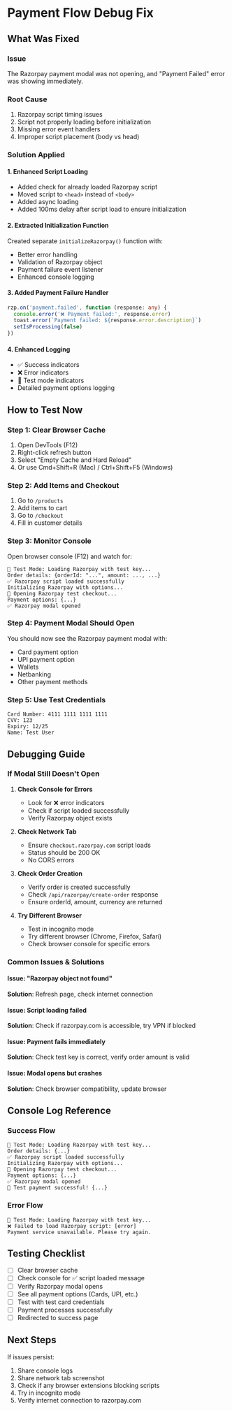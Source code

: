 # Payment Flow Debug Fix

## What Was Fixed

### Issue
The Razorpay payment modal was not opening, and "Payment Failed" error was showing immediately.

### Root Cause
1. Razorpay script timing issues
2. Script not properly loading before initialization
3. Missing error event handlers
4. Improper script placement (body vs head)

### Solution Applied

#### 1. Enhanced Script Loading
- Added check for already loaded Razorpay script
- Moved script to `<head>` instead of `<body>`
- Added async loading
- Added 100ms delay after script load to ensure initialization

#### 2. Extracted Initialization Function
Created separate `initializeRazorpay()` function with:
- Better error handling
- Validation of Razorpay object
- Payment failure event listener
- Enhanced console logging

#### 3. Added Payment Failure Handler
```typescript
rzp.on('payment.failed', function (response: any) {
  console.error('❌ Payment failed:', response.error)
  toast.error(`Payment failed: ${response.error.description}`)
  setIsProcessing(false)
})
```

#### 4. Enhanced Logging
- ✅ Success indicators
- ❌ Error indicators
- 🧪 Test mode indicators
- Detailed payment options logging

## How to Test Now

### Step 1: Clear Browser Cache
1. Open DevTools (F12)
2. Right-click refresh button
3. Select "Empty Cache and Hard Reload"
4. Or use Cmd+Shift+R (Mac) / Ctrl+Shift+F5 (Windows)

### Step 2: Add Items and Checkout
1. Go to `/products`
2. Add items to cart
3. Go to `/checkout`
4. Fill in customer details

### Step 3: Monitor Console
Open browser console (F12) and watch for:
```
🧪 Test Mode: Loading Razorpay with test key...
Order details: {orderId: "...", amount: ..., ...}
✅ Razorpay script loaded successfully
Initializing Razorpay with options...
🧪 Opening Razorpay test checkout...
Payment options: {...}
✅ Razorpay modal opened
```

### Step 4: Payment Modal Should Open
You should now see the Razorpay payment modal with:
- Card payment option
- UPI payment option
- Wallets
- Netbanking
- Other payment methods

### Step 5: Use Test Credentials
```
Card Number: 4111 1111 1111 1111
CVV: 123
Expiry: 12/25
Name: Test User
```

## Debugging Guide

### If Modal Still Doesn't Open

1. **Check Console for Errors**
   - Look for ❌ error indicators
   - Check if script loaded successfully
   - Verify Razorpay object exists

2. **Check Network Tab**
   - Ensure `checkout.razorpay.com` script loads
   - Status should be 200 OK
   - No CORS errors

3. **Check Order Creation**
   - Verify order is created successfully
   - Check `/api/razorpay/create-order` response
   - Ensure orderId, amount, currency are returned

4. **Try Different Browser**
   - Test in incognito mode
   - Try different browser (Chrome, Firefox, Safari)
   - Check browser console for specific errors

### Common Issues & Solutions

#### Issue: "Razorpay object not found"
**Solution**: Refresh page, check internet connection

#### Issue: Script loading failed
**Solution**: Check if razorpay.com is accessible, try VPN if blocked

#### Issue: Payment fails immediately
**Solution**: Check test key is correct, verify order amount is valid

#### Issue: Modal opens but crashes
**Solution**: Check browser compatibility, update browser

## Console Log Reference

### Success Flow
```
🧪 Test Mode: Loading Razorpay with test key...
Order details: {...}
✅ Razorpay script loaded successfully
Initializing Razorpay with options...
🧪 Opening Razorpay test checkout...
Payment options: {...}
✅ Razorpay modal opened
🧪 Test payment successful! {...}
```

### Error Flow
```
🧪 Test Mode: Loading Razorpay with test key...
❌ Failed to load Razorpay script: [error]
Payment service unavailable. Please try again.
```

## Testing Checklist

- [ ] Clear browser cache
- [ ] Check console for ✅ script loaded message
- [ ] Verify Razorpay modal opens
- [ ] See all payment options (Cards, UPI, etc.)
- [ ] Test with test card credentials
- [ ] Payment processes successfully
- [ ] Redirected to success page

## Next Steps

If issues persist:
1. Share console logs
2. Share network tab screenshot
3. Check if any browser extensions blocking scripts
4. Try in incognito mode
5. Verify internet connection to razorpay.com
